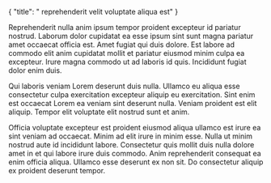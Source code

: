 {
  "title": " reprehenderit velit voluptate aliqua est"
}

Reprehenderit nulla anim ipsum tempor proident excepteur id pariatur nostrud. Laborum dolor cupidatat ea esse ipsum sint sunt magna pariatur amet occaecat officia est. Amet fugiat qui duis dolore. Est labore ad commodo elit anim cupidatat mollit et pariatur eiusmod minim culpa ea excepteur. Irure magna commodo ut ad laboris id quis. Incididunt fugiat dolor enim duis.

Qui laboris veniam Lorem deserunt duis nulla. Ullamco eu aliqua esse consectetur culpa exercitation excepteur aliquip eu exercitation. Sint enim est occaecat Lorem ea veniam sint deserunt nulla. Veniam proident est elit aliquip. Tempor elit voluptate elit nostrud sunt et anim.

Officia voluptate excepteur est proident eiusmod aliqua ullamco est irure ea sint veniam ad occaecat. Minim ad elit irure in minim esse. Nulla ut minim nostrud aute id incididunt labore. Consectetur quis mollit duis nulla dolore amet in et qui labore irure duis commodo. Anim reprehenderit consequat ea enim officia aliqua. Ullamco esse deserunt ex non sit. Do consectetur aliquip ex proident deserunt tempor.
